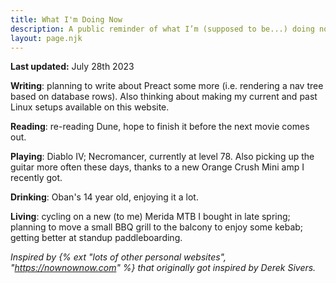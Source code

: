 ```yaml
---
title: What I'm Doing Now
description: A public reminder of what I’m (supposed to be...) doing now.
layout: page.njk
---
```


**Last updated:** July 28th 2023

**Writing**: planning to write about Preact some more (i.e. rendering a nav tree based on database rows). Also thinking about making my current and past Linux setups available on this website.

**Reading**: re-reading Dune, hope to finish it before the next movie comes out.

**Playing**: Diablo IV; Necromancer, currently at level 78. Also picking up the guitar more often these days, thanks to a new Orange Crush Mini amp I recently got.

**Drinking**: Oban's 14 year old, enjoying it a lot.

**Living**: cycling on a new (to me) Merida MTB I bought in late spring; planning to move a small BBQ grill to the balcony to enjoy some kebab; getting better at standup paddleboarding.

<div class="hr shadow mb1"></div>

_Inspired by {% ext "lots of other personal websites", "https://nownownow.com" %} that originally got inspired by Derek Sivers._
